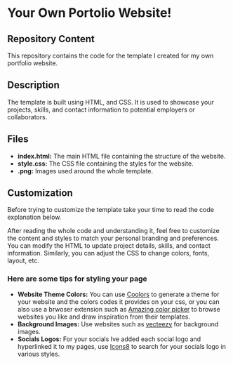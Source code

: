 # Your Own Portolio Website! 

## Repository Content

This repository contains the code for the template I created for my own portfolio website.

## Description

The template is built using HTML, and CSS. It is used to showcase your projects, skills, and contact information to potential employers or collaborators.

## Files 

- **index.html:** The main HTML file containing the structure of the website. 
- **style.css:** The CSS file containing the styles for the website.
- **.png:** Images used around the whole template.

 ## Customization
 
Before trying to customize the template take your time to read the code explanation below.

After reading the whole code and understanding it, feel free to customize the content and styles to match your personal branding and preferences. You can modify the HTML to update project details, skills, and contact information. Similarly, you can adjust the CSS to change colors, fonts, layout, etc.


### Here are some tips for styling your page

- **Website Theme Colors:** You can use [Coolors](https://coolors.co/) to generate a theme for your website and the colors codes it provides on your css, or you can also use a brwoser extension such as [Amazing color picker](https://microsoftedge.microsoft.com/addons/detail/amazing-color-picker/ckanipeahakkplheflddneeekginnkod) to browse websites you like and draw inspiration from their templates.
- **Background Images:** Use websites such as [vecteezy](https://www.vecteezy.com/free-vector/website-background-green) for background images.
- **Socials Logos:** For your socials Ive added each social logo and hyperlinked it to my pages, use [Icons8](https://icons8.com/icons) to search for your socials logo in various styles.
